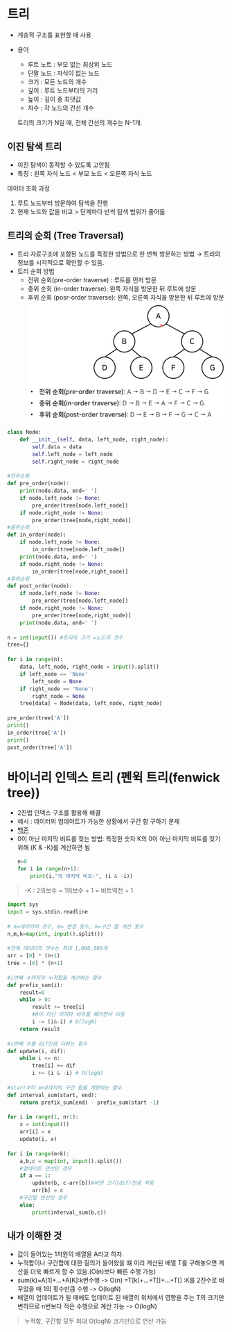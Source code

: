 # 트리

- 계층적 구조를 표현할 때 사용
- 용어
    - 루트 노트 : 부모 없는 최상위 노드
    - 단말 노드 : 자식이 없는 노드
    - 크기 : 모든 노드의 개수
    - 깊이 : 루트 노드부터의 거리
    - 높이 : 깊이 중 최댓값
    - 차수 : 각 노드의 간선 개수
    
    트리의 크기가 N일 때, 전체 간선의 개수는 N-1개.

## 이진 탐색 트리

- 이진 탐색이 동작할 수 있도록 고안됨
- 특징 : 왼쪽 자식 노드 < 부모 노드 <  오른쪽 자식 노드

데이터 조회 과정

1. 루트 노드부터 방문하여 탐색을 진행
2. 현재 노드와 값을 비교 > 단계마다 반씩 탐색 범위가 줄어듦  

## 트리의 순회 (Tree Traversal)

- 트리 자료구조에 포함된 노드를 특정한 방법으로 한 번씩 방문하는 방법 → 트리의 정보를 시각적으로 확인할 수 있음.
- 트리 순회 방법
    - 전위 순회(pre-order traverse) : 루트를 먼저 방문
    - 중위 순회 (in-order traverse): 왼쪽 자식을 방문한 뒤 루트에 방문
    - 후위 순회 (posr-order traverse): 왼쪽, 오른쪽 자식을 방문한 뒤 루트에 방문
![트리순회](https://github.com/HyojinKim88/TIL/blob/master/img/트리순회.png?raw=True)

```python
class Node:
	def __init__(self, data, left_node, right_node):
		self.data = data
		self.left_node = left_node
		self.right_node = right_node

#전위순회
def pre_order(node):
	print(node.data, end=' ')
	if node.left_node != None:
		pre_order(tree[node.left_node])
	if node.right_node != None:
		pre_order(tree[node,right_node)]
#중위순회
def in_order(node):
	if node.left_node != None:
		in_order(tree[node.left_node])
	print(node.data, end=' ')
	if node.right_node != None:
		in_order(tree[node,right_node)]
#후위순회
def post_order(node):
	if node.left_node != None:
		pre_order(tree[node.left_node])
	if node.right_node != None:
		pre_order(tree[node,right_node)]
	print(node.data, end=' ')

n = int(input()) #트리의 크기 =노드의 갯수
tree={}

for i in range(n):
	data, left_node, right_node = input().split()
	if left_node == 'None'
		left_node = None
	if right_node == 'None':
		right_node = None
	tree[data] = Node(data, left_node, right_node)

pre_order(tree['A'])
print()
in_order(tree['A'])
print()
post_order(tree['A'])
```

# 바이너리 인덱스 트리 (펜윅 트리(fenwick tree))
- 2진법 인덱스 구조를 활용해 해결
- 예시 : 데이터의 업데이트가 가능한 상황에서 구간 합 구하기 문제
- [백준](https://www.acmicpc.net/problem/2042)
- 0이 아닌 마지막 비트를 찾는 방법:
    특정한 숫자 K의 0이 아닌 마지막 비트를 찾기 위해 (K & -K)를 계산하면 됨
    ```python
    n=8
    for i in range(n+1):
        print(i,"의 마지막 비트:", (i & -i))
    ```
>-K : 2의보수 = 1의보수 + 1 = 비트역전 + 1

```python
import sys
input = sys.stdin.readline

# n=데이터의 갯수, m= 변경 횟수, k=구간 합 계산 횟수
n,m,k=map(int, input().split())

#전체 데이터의 갯수는 최대 1,000,000개
arr = [0] * (n+1)
tree = [0] * (n+1)

#i번쨰 수까지의 누적합을 계산하는 함수
def prefix_sum(i):
    result=0
    while > 0:
        result += tree[i]
        #0이 아닌 마지막 비트를 빼가면서 이동
        i -= (i&-i) # O(logN)
    return result 

#i번째 수를 dif만큼 더하는 함수
def update(i, dif):
    while i <= n:
        tree[i] += dif
        i += (i & -i) # O(logN)

#start부터 end까지의 구간 합을 계한하는 함수
def interval_sum(start, end):
    return prefix_sum(end) - prefix_sum(start -1)

for i in range(1, n+1):
    x = int(input())
    arr[i] = x
    update(i, x)

for i in range(m+k):
    a,b,c = map(int, input().split())    
    #업데이트 연산인 경우
    if a == 1:
        update(b, c-arr[b])#바뀐 크기(dif)만큼 적용
        arr[b] = c
    #구간합 연산인 경우
    else:
        print(interval_sum(b,c))
```

## 내가 이해한 것
* 값이 들어있는 1차원의 배열을 A라고 하자.
* 누적합이나 구간합에 대한 질의가 들어왔을 떄 미리 계산된 배열 T를 구해놓으면 계산을 더욱 빠르게 할 수 있음.(O(n)보다 빠른 수행 가능)
* sum(k)=A[1]+...+A[K]:k번수행 -> O(n)
        =T[k]+...+T[]+...+T[] :K를 2진수로 바꾸었을 때 1의 횟수만큼 수행 -> O(logN)
* 배열이 업데이트가 될 때에도 업데이트 된 배열의 위치에서 영향을 주는 T의 크기만 변하므로 n번보다 적은 수행으로 계산 가능 -> O(logN)
> 누적합, 구간합 모두 최대 O(logN) 크기만으로 연산 가능